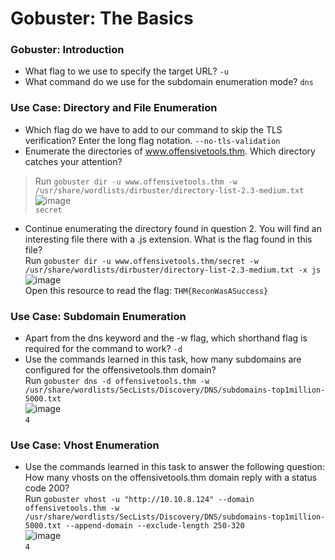 # Gobuster: The Basics

### Gobuster: Introduction
- What flag to we use to specify the target URL? `-u`
- What command do we use for the subdomain enumeration mode? `dns`

### Use Case: Directory and File Enumeration
- Which flag do we have to add to our command to skip the TLS verification? Enter the long flag notation. `--no-tls-validation`
- Enumerate the directories of www.offensivetools.thm. Which directory catches your attention?<br />
> Run `gobuster dir -u www.offensivetools.thm -w /usr/share/wordlists/dirbuster/directory-list-2.3-medium.txt`<br />
![image](https://github.com/user-attachments/assets/7dfae52f-52e9-4dfd-bb5b-5a419dcf9dc2)<br />
`secret`
- Continue enumerating the directory found in question 2. You will find an interesting file there with a .js extension. What is the flag found in this file?<br />
Run `gobuster dir -u www.offensivetools.thm/secret -w /usr/share/wordlists/dirbuster/directory-list-2.3-medium.txt -x js`<br />
![image](https://github.com/user-attachments/assets/b4558389-aad7-4c75-9ad5-cfda47921304)<br />
Open this resource to read the flag: `THM{ReconWasASuccess}`

### Use Case: Subdomain Enumeration
- Apart from the dns keyword and the -w flag, which shorthand flag is required for the command to work? `-d`
- Use the commands learned in this task, how many subdomains are configured for the offensivetools.thm domain?<br />
Run `gobuster dns -d offensivetools.thm -w /usr/share/wordlists/SecLists/Discovery/DNS/subdomains-top1million-5000.txt`<br />
![image](https://github.com/user-attachments/assets/450cdab0-7983-42d2-b611-e2dc5e66aafe)<br />
`4`

### Use Case: Vhost Enumeration
- Use the commands learned in this task to answer the following question: How many vhosts on the offensivetools.thm domain reply with a status code 200?<br />
Run `gobuster vhost -u "http://10.10.8.124" --domain offensivetools.thm -w /usr/share/wordlists/SecLists/Discovery/DNS/subdomains-top1million-5000.txt --append-domain --exclude-length 250-320`<br />
![image](https://github.com/user-attachments/assets/d014cebe-ea58-4c2d-b91f-81b14bc33891)<br />
`4`
